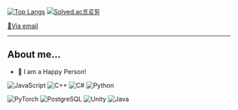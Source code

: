 [![Top Langs](https://github-readme-stats.vercel.app/api/top-langs/?username=VerySadJoy&layout=compact)](https://github.com/anuraghazra/github-readme-stats) [![Solved.ac프로필](http://mazassumnida.wtf/api/v2/generate_badge?boj=jinha497)](https://solved.ac/jinha497)

[📨Via email](mailto:jinha497@gmail.com?subject=[GitHub])

---

## About me...

- 🤔 I am a Happy Person!


![JavaScript](https://img.shields.io/badge/JavaScript-F7DF1E.svg?&style=for-the-badge&logo=JavaScript&logoColor=white)
![C++](https://img.shields.io/badge/C++-00599C.svg?&style=for-the-badge&logo=cplusplus&logoColor=white)
![C#](https://img.shields.io/badge/CSharp-512BD4.svg?&style=for-the-badge&logo=csharp&logoColor=white)
![Python](https://img.shields.io/badge/Python-3776AB.svg?&style=for-the-badge&logo=python&logoColor=white)

![PyTorch](https://img.shields.io/badge/PyTorch-EE4C2C.svg?&style=for-the-badge&logo=pytorch&logoColor=white)
![PostgreSQL](https://img.shields.io/badge/PostgreSQL-4169E1.svg?&style=for-the-badge&logo=postgresql&logoColor=white)
![Unity](https://img.shields.io/badge/Unity-FFFFFF.svg?&style=for-the-badge&logo=unity&logoColor=black)
![Java](https://img.shields.io/badge/Java-000000.svg?&style=for-the-badge&logo=none&logoColor=black)
<!--
**VerySadJoy/VerySadJoy** is a ✨ _special_ ✨ repository because its `README.md` (this file) appears on your GitHub profile.

Here are some ideas to get you started:

- 🔭 I’m currently working on ...
- 🌱 I’m currently learning ...
- 👯 I’m looking to collaborate on ...
- 🤔 I’m looking for help with ...
- 💬 Ask me about ...
- 📫 How to reach me: ...
- 😄 Pronouns: ...
- ⚡ Fun fact: ...
-->
